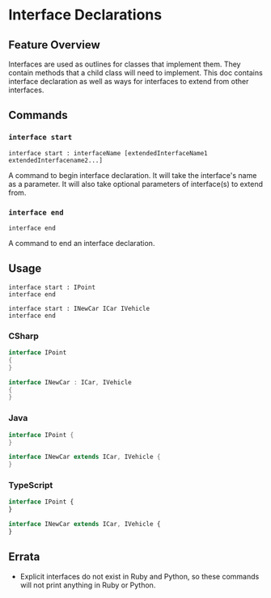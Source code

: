 # Interface Declarations

## Feature Overview

Interfaces are used as outlines for classes that implement them.
They contain methods that a child class will need to implement.
This doc contains interface declaration as well as ways for interfaces to extend from other interfaces.


## Commands

### `interface start`

`interface start : interfaceName [extendedInterfaceName1 extendedInterfacename2...]`

A command to begin interface declaration.
It will take the interface's name as a parameter.
It will also take optional parameters of interface(s) to extend from.

### `interface end`

`interface end`

A command to end an interface declaration.


## Usage

```gls
interface start : IPoint
interface end

interface start : INewCar ICar IVehicle
interface end
```

### CSharp

```csharp
interface IPoint
{
}

interface INewCar : ICar, IVehicle
{
}
```

### Java

```java
interface IPoint {
}

interface INewCar extends ICar, IVehicle {
}
```

### TypeScript

```typescript
interface IPoint {
}

interface INewCar extends ICar, IVehicle {
}
```


## Errata

* Explicit interfaces do not exist in Ruby and Python, so these commands will not print anything in Ruby or Python.
